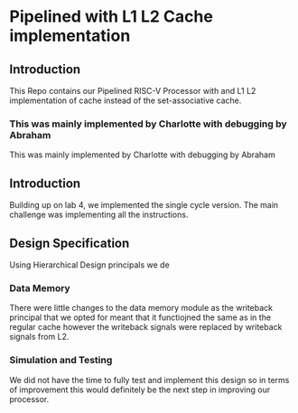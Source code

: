 # Pipelined with L1 L2 Cache implementation 

## Introduction
This Repo contains our Pipelined RISC-V Processor with and L1 L2 implementation of cache instead of the set-associative cache.

### This was mainly implemented by Charlotte with debugging by Abraham 

This was mainly implemented by Charlotte with debugging by Abraham 

## Introduction

Building up on lab 4, we implemented the single cycle version. The main challenge was implementing all the instructions.

## Design Specification

Using Hierarchical Design principals we de

 ### Data Memory
 
There were little changes to the data memory module as the writeback principal that we opted for meant that it functiojned the same as in the regular cache however the writeback signals were replaced by writeback signals from L2.

 ### Simulation and Testing

 We did not have the time to fully test and implement this design so in terms of improvement this would definitely be the next step in improving our processor. 
